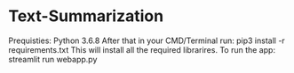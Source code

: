 # Text-Summarization
Prequisties:
Python 3.6.8
After that in your CMD/Terminal run:
pip3 install -r requirements.txt 
This will install all the required librarires.
To run the app:
streamlit run webapp.py
